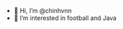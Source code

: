 - 👋 Hi, I’m @chinhvnn
- 👀 I’m interested in football and Java


<!---
chinhvnn/chinhvnn is a ✨ special ✨ repository because its `README.md` (this file) appears on your GitHub profile.
You can click the Preview link to take a look at your changes.
--->
